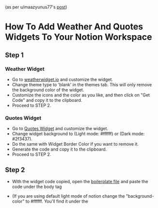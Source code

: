 (as per u/maazyunus77's [post](https://www.reddit.com/r/NotionSo/comments/gi4fwc/my_home_setup_widgets/))
# How To Add Weather And Quotes Widgets To Your Notion Workspace

## Step 1

### Weather Widget 
- Go to [weatherwidget.io](https://weatherwidget.io/) and customize the widget. 
- Change theme type to 'blank' in the themes tab. This will only remove the background color of the widget. 
- Customize the icons and the color as you like, and then click on "Get Code" and copy it to the clipboard. 
- Proceed to STEP 2.

### Quotes Widget
- Go to [Quotes Widget](https://www.calendarlabs.com/calendars/web-content/free-quotes-widget.php) and customize the widget. 
- Change widget background to (Light mode: #ffffff) or (Dark mode: #2f3437). 
- Do the same with Widget Border Color if you want to remove it. 
- Generate the code and copy it to the clipboard. 
- Proceed to STEP 2.

## Step 2

- With the widget code copied, open the [boilerplate file](boilerplate) and paste the code under the body tag 
- (If you are using default light mode of notion change the "background-color" to #ffffff. You'll find it under the <style> tag.)

- Now, copy the complete code and go to [htmlsave](https://htmlsave.com), paste the code in the box area, and click "submit to save". 
-You'll now see a link to your site above the code box. Copy and paste into Notion. Click on embed and voila!

Woot!
